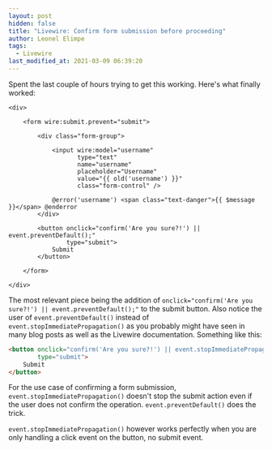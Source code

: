 ```yaml
---
layout: post
hidden: false
title: "Livewire: Confirm form submission before proceeding"
author: Leonel Elimpe
tags:
  - Livewire
last_modified_at: 2021-03-09 06:39:20
---
```

Spent the last couple of hours trying to get this working. Here's what finally worked:

```phtml
<div>

    <form wire:submit.prevent="submit">

        <div class="form-group">
            
            <input wire:model="username"
                   type="text"
                   name="username"
                   placeholder="Username"
                   value="{{ old('username') }}"
                   class="form-control" />

            @error('username') <span class="text-danger">{{ $message }}</span> @enderror
        </div>

        <button onclick="confirm('Are you sure?!') || event.preventDefault();"
                type="submit">
            Submit
        </button>

    </form>
    
</div>
```

The most relevant piece being the addition of `onclick="confirm('Are you sure?!') || event.preventDefault();"` to the submit button. Also notice the user of `event.preventDefault()` instead of `event.stopImmediatePropagation()` as you probably might have seen in many blog posts as well as the Livewire documentation. Something like this:

```html
<button onclick="confirm('Are you sure?!') || event.stopImmediatePropagation();"
        type="submit">
    Submit
</button>
```

For the use case of confirming a form submission, `event.stopImmediatePropagation()` doesn't stop the submit action even if the user does not confirm the operation. `event.preventDefault()` does the trick.

`event.stopImmediatePropagation()` however works perfectly when you are only handling a click event on the button, no submit event.